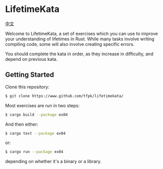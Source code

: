# LifetimeKata

[中文](https://thinkgos.github.io/lifetimekata/)

Welcome to LifetimeKata, a set of exercises which you can use to improve your
understanding of lifetimes in Rust. While many tasks involve writing compiling
code, some will also involve creating specific errors.

You should complete the kata in order, as they increase in
difficulty, and depend on previous kata.

## Getting Started

Clone this repository:

``` sh
$ git clone https://www.github.com/tfpk/lifetimekata/
```

Most exercises are run in two steps:

``` sh
$ cargo build --package ex04
```

And then either:

``` sh
$ cargo test --package ex04
```

or:

``` sh
$ cargo run --package ex04
```

depending on whether it's a binary or a library.
